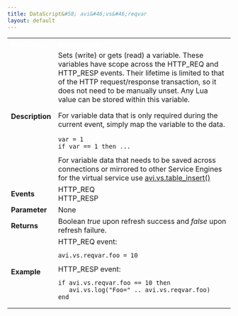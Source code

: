 ```yaml
---
title: DataScript&#58; avi&#46;vs&#46;reqvar
layout: default
---
```

<table class="table table-hover table table-bordered table-hover">  
<tbody>       
<tr>   
<td><span style="color: white; font-size: medium;"><strong>Function</strong></span></td>
<td><span style="color: white;"><b>avi.vs.reqvar.*</b></span></td>
</tr>
<tr>   
<td><span style="font-size: medium;"><strong>Description</strong></span></td>
<td>Sets (write) or gets (read) a variable. These variables have scope across the HTTP_REQ and HTTP_RESP events. Their lifetime is limited to that of the HTTP request/response transaction, so it does not need to be manually unset. Any Lua value can be stored within this variable.<p></p> <p>For variable data that is only required during the current event, simply map the variable to the data.<br> 
 <!-- Crayon Syntax Highlighter v2.7.1 --> </p><pre><code class="language-lua">var = 1
if var == 1 then ...</code></pre> 
<!-- [Format Time: 0.0010 seconds] --> For variable data that needs to be saved across connections or mirrored to other Service Engines for the virtual service use <a href="/docs/16.2.2/datascript-avi-vs-table_insert">avi.vs.table_insert()</a></td>
</tr>
<tr>   
<td><span style="font-size: medium;"><strong>Events</strong></span></td>
<td>HTTP_REQ<br> HTTP_RESP</td>
</tr>
<tr>   
<td><span style="font-size: medium;"><strong>Parameter</strong></span></td>
<td>None</td>
</tr>
<tr>   
<td><span style="font-size: medium;"><strong>Returns</strong></span></td>
<td>Boolean <em>true</em> upon refresh success and <em>false</em> upon refresh failure.</td>
</tr>
<tr>   
<td><span style="font-size: medium;"><strong>Example</strong></span></td>
<td>HTTP_REQ event:<br> 
<!-- Crayon Syntax Highlighter v2.7.1 --> <pre><code class="language-lua">avi.vs.reqvar.foo = 10</code></pre> 
<!-- [Format Time: 0.0010 seconds] --> HTTP_RESP event:<br> 
<!-- Crayon Syntax Highlighter v2.7.1 --> <pre><code class="language-lua">if avi.vs.reqvar.foo == 10 then
   avi.vs.log("Foo=" .. avi.vs.reqvar.foo)
end</code></pre> 
<!-- [Format Time: 0.0017 seconds] --></td>
</tr>
</tbody>
</table> 